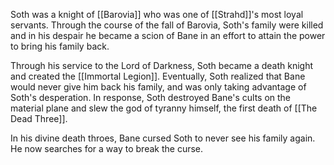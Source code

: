 Soth was a knight of [[Barovia]] who was one of [[Strahd]]'s most loyal servants. Through the course of the fall of Barovia, Soth's family were killed and in his despair he became a scion of Bane in an effort to attain the power to bring his family back. 

Through his service to the Lord of Darkness, Soth became a death knight and created the [[Immortal Legion]]. Eventually, Soth realized that Bane would never give him back his family, and was only taking advantage of Soth's desperation. In response, Soth destroyed Bane's cults on the material plane and slew the god of tyranny himself, the first death of [[The Dead Three]].

In his divine death throes, Bane cursed Soth to never see his family again. He now searches for a way to break the curse.